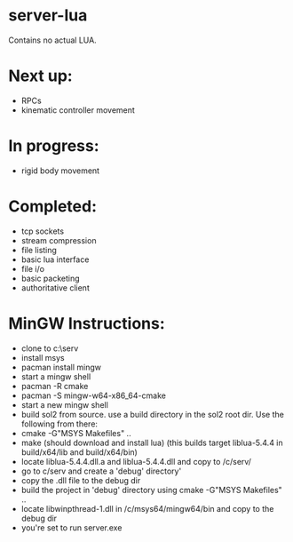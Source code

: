 # server-lua

Contains no actual LUA.

# Next up:
- RPCs
- kinematic controller movement

# In progress:
- rigid body movement

# Completed:

- tcp sockets
- stream compression
- file listing
- basic lua interface
- file i/o
- basic packeting
- authoritative client

# MinGW Instructions:

- clone to c:\serv
- install msys
- pacman install mingw
- start a mingw shell
- pacman -R cmake
- pacman -S mingw-w64-x86_64-cmake
- start a new mingw shell
- build sol2 from source. use a build directory in the sol2 root dir. Use the following from there:
- cmake -G"MSYS Makefiles" ..
- make (should download and install lua)
 (this builds target liblua-5.4.4 in build/x64/lib and build/x64/bin)
- locate liblua-5.4.4.dll.a and liblua-5.4.4.dll and copy to /c/serv/
- go to c/serv and create a 'debug' directory'
- copy the .dll file to the debug dir
- build the project in 'debug' directory using cmake -G"MSYS Makefiles" ..
- locate libwinpthread-1.dll in /c/msys64/mingw64/bin and copy to the debug dir
- you're set to run server.exe




